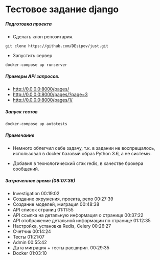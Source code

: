 Тестовое задание django
==========

##### Подготовка проекта

* Сделать клон репозитария.

```git clone https://github.com/DEsipov/just.git```

* Запустить сервер

``` docker‐compose up runserver ```

##### Примеры API запросов.

* http://0.0.0.0:8000/pages/
* http://0.0.0.0:8000/pages/?page=3
* http://0.0.0.0:8000/pages/1/

##### Запуск тестов

``` docker‐compose up autotests ```

##### Примечание
* Немного облегчил себе задачу, т.к. в задании не воспрещалось, использовал в docker 
базовый образ Python 3.6, а не системы.

* Добавил в технологический стэк redis, в качестве брокера сообщений.

##### Затраченное время (09:07:36)
* Investigation		                                00:19:02
* Создание окружения, проекта, репо		            00:27:39			
* Создание моделей, миграция		                00:48:38			
* API список страниц		                        01:11:55			
* API ссылка на детальную информация о странице	    00:37:22			
* API отображение детальной информации по странице	01:12:35		
* Настройка, установка Redis, Celery		        00:26:27			
* Счетчик		                                    00:14:24
* Тесты   		                                    01:21:07			
* Admin		                                        00:55:42			
* Дата миграция + тесты расширил.		            00:29:35			
* Docker		                                    01:03:10			
